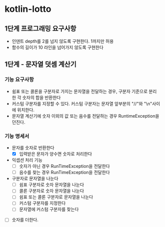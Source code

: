 # kotlin-lotto

## 1단계 프로그래밍 요구사항

- 인덴트 depth를 2를 넘지 않도록 구현한다. 1까지만 허용
- 함수의 길이가 10 라인을 넘어가지 않도록 구현한다

## 1단계 - 문자열 덧셈 계산기

### 기능 요구사항

- 쉼표 또는 콜론을 구분자로 가지는 문자열을 전달하는 경우, 구분자 기준으로 분리한 각 숫자의 합을 반환한다
- 커스텀 구분자를 지정할 수 있다. 커스텀 구분자는 문자열 앞부분의 "//"와 "\n"사이에 위치한다.
- 문자열 계산기에 숫자 이외의 값 또는 음수를 전달하는 경우 RuntimeException을 던진다.

### 기능 명세서

- 문자를 숫자로 반환한다
    - [x] 입력받은 문자가 양수면 숫자로 처리한다
- 익셉션 처리 기능
    - [ ] 숫자가 아닌 경우 RunTimeException을 전달한다
    - [ ] 음수를 찾는 경우 RunTimeException을 전달한다
- 구분자로 문자열을 나눈다
    - [ ] 쉼표 구분자로 숫자 문자열을 나눈다
    - [ ] 콜론 구분자로 숫자 문자열을 나눈다
    - [ ] 쉼표 또는 콜론 구분자로 문자열을 나눈다
    - [ ] 커스텀 구분자를 지정한다
    - [ ] 문자열에 커스텀 구분자를 찾는다
- [ ] 숫자를 더한다.
